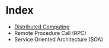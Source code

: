 # Index

* [Distributed Computing](https://github.com/akhilputhiry/lti-sessions/blob/master/micro-services/distributed-computing.md)
* Remote Procedure Call (RPC)
* Service Oriented Architecture (SOA)
